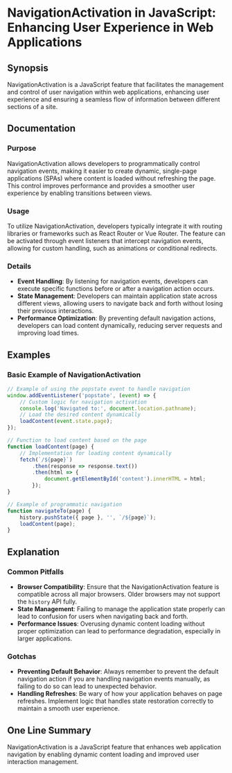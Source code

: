 <!--
Meta Description: # NavigationActivation in JavaScript: Enhancing User Experience in Web Applications ## Synopsis NavigationActivation is a JavaScript feature that faci...
Meta Keywords: navigation, page, content, navigationactivation, can
-->

# NavigationActivation in JavaScript: Enhancing User Experience in Web Applications

## Synopsis
NavigationActivation is a JavaScript feature that facilitates the management and control of user navigation within web applications, enhancing user experience and ensuring a seamless flow of information between different sections of a site.

## Documentation
### Purpose
NavigationActivation allows developers to programmatically control navigation events, making it easier to create dynamic, single-page applications (SPAs) where content is loaded without refreshing the page. This control improves performance and provides a smoother user experience by enabling transitions between views.

### Usage
To utilize NavigationActivation, developers typically integrate it with routing libraries or frameworks such as React Router or Vue Router. The feature can be activated through event listeners that intercept navigation events, allowing for custom handling, such as animations or conditional redirects.

### Details
- **Event Handling**: By listening for navigation events, developers can execute specific functions before or after a navigation action occurs.
- **State Management**: Developers can maintain application state across different views, allowing users to navigate back and forth without losing their previous interactions.
- **Performance Optimization**: By preventing default navigation actions, developers can load content dynamically, reducing server requests and improving load times.

## Examples
### Basic Example of NavigationActivation
```javascript
// Example of using the popstate event to handle navigation
window.addEventListener('popstate', (event) => {
    // Custom logic for navigation activation
    console.log('Navigated to:', document.location.pathname);
    // Load the desired content dynamically
    loadContent(event.state.page);
});

// Function to load content based on the page
function loadContent(page) {
    // Implementation for loading content dynamically
    fetch(`/${page}`)
        .then(response => response.text())
        .then(html => {
            document.getElementById('content').innerHTML = html;
        });
}

// Example of programmatic navigation
function navigateTo(page) {
    history.pushState({ page }, '', `/${page}`);
    loadContent(page);
}
```

## Explanation
### Common Pitfalls
- **Browser Compatibility**: Ensure that the NavigationActivation feature is compatible across all major browsers. Older browsers may not support the `history` API fully.
- **State Management**: Failing to manage the application state properly can lead to confusion for users when navigating back and forth.
- **Performance Issues**: Overusing dynamic content loading without proper optimization can lead to performance degradation, especially in larger applications.

### Gotchas
- **Preventing Default Behavior**: Always remember to prevent the default navigation action if you are handling navigation events manually, as failing to do so can lead to unexpected behavior.
- **Handling Refreshes**: Be wary of how your application behaves on page refreshes. Implement logic that handles state restoration correctly to maintain a smooth user experience.

## One Line Summary
NavigationActivation is a JavaScript feature that enhances web application navigation by enabling dynamic content loading and improved user interaction management.